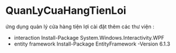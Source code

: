 # QuanLyCuaHangTienLoi
ứng dụng quản lý cửa hàng tiện lợi
cài đặt thêm các thư viện :

- interaction
Install-Package System.Windows.Interactivity.WPF
- entity framework
Install-Package EntityFramework -Version 6.1.3
